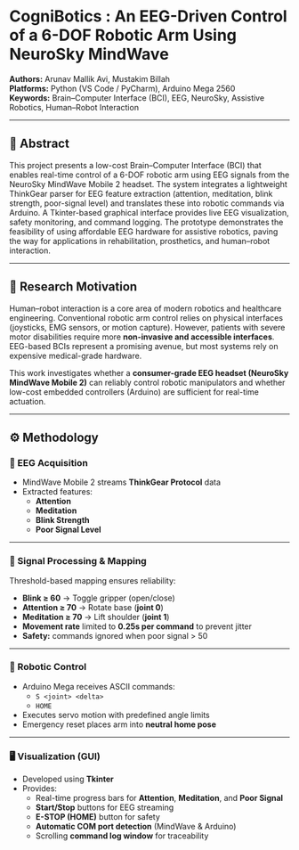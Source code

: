 # CogniBotics : An EEG-Driven Control of a 6-DOF Robotic Arm Using NeuroSky MindWave

**Authors:** Arunav Mallik Avi, Mustakim Billah  
**Platforms:** Python (VS Code / PyCharm), Arduino Mega 2560  
**Keywords:** Brain–Computer Interface (BCI), EEG, NeuroSky, Assistive Robotics, Human–Robot Interaction  

---

## 📌 Abstract
This project presents a low-cost Brain–Computer Interface (BCI) that enables real-time control of a 6-DOF robotic arm using EEG signals from the NeuroSky MindWave Mobile 2 headset. The system integrates a lightweight ThinkGear parser for EEG feature extraction (attention, meditation, blink strength, poor-signal level) and translates these into robotic commands via Arduino. A Tkinter-based graphical interface provides live EEG visualization, safety monitoring, and command logging. The prototype demonstrates the feasibility of using affordable EEG hardware for assistive robotics, paving the way for applications in rehabilitation, prosthetics, and human–robot interaction.

---

## 🎯 Research Motivation
Human–robot interaction is a core area of modern robotics and healthcare engineering. Conventional robotic arm control relies on physical interfaces (joysticks, EMG sensors, or motion capture). However, patients with severe motor disabilities require more **non-invasive and accessible interfaces**. EEG-based BCIs represent a promising avenue, but most systems rely on expensive medical-grade hardware.  

This work investigates whether a **consumer-grade EEG headset (NeuroSky MindWave Mobile 2)** can reliably control robotic manipulators and whether low-cost embedded controllers (Arduino) are sufficient for real-time actuation.

---

## ⚙️ Methodology

### 🧠 EEG Acquisition
- MindWave Mobile 2 streams **ThinkGear Protocol** data  
- Extracted features:  
  - **Attention**  
  - **Meditation**  
  - **Blink Strength**  
  - **Poor Signal Level**  

---

### 🔎 Signal Processing & Mapping
Threshold-based mapping ensures reliability:
- **Blink ≥ 60** → Toggle gripper (open/close)  
- **Attention ≥ 70** → Rotate base (**joint 0**)  
- **Meditation ≥ 70** → Lift shoulder (**joint 1**)  
- **Movement rate** limited to **0.25s per command** to prevent jitter  
- **Safety:** commands ignored when poor signal > 50  

---

### 🤖 Robotic Control
- Arduino Mega receives ASCII commands:  
  - `S <joint> <delta>`  
  - `HOME`  
- Executes servo motion with predefined angle limits  
- Emergency reset places arm into **neutral home pose**  

---

### 🖥️ Visualization (GUI)
- Developed using **Tkinter**  
- Provides:  
  - Real-time progress bars for **Attention**, **Meditation**, and **Poor Signal**  
  - **Start/Stop** buttons for EEG streaming  
  - **E-STOP (HOME)** button for safety  
  - **Automatic COM port detection** (MindWave & Arduino)  
  - Scrolling **command log window** for traceability  

